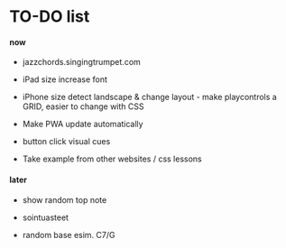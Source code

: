 # TO-DO list

#### now

- jazzchords.singingtrumpet.com

- iPad size increase font

- iPhone size detect landscape & change layout - make playcontrols a GRID, easier to change with CSS

- Make PWA update automatically

- button click visual cues

- Take example from other websites / css lessons

#### later

- show random top note

- sointuasteet

- random base esim. C7/G
